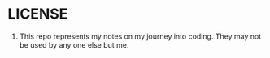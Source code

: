 # LICENSE #

1. This repo represents my notes on my journey into coding. They may not be used by any one else but me. 

